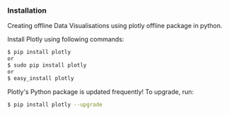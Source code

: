 
### Installation

Creating offline Data Visualisations using plotly offline package in python.

Install Plotly using following commands:
```sh
$ pip install plotly
or
$ sudo pip install plotly
or
$ easy_install plotly
```

Plotly's Python package is updated frequently! To upgrade, run:
```sh
$ pip install plotly --upgrade
```
